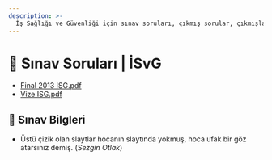 ```yaml
---
description: >-
  İş Sağlığı ve Güvenliği için sınav soruları, çıkmış sorular, çıkmışlar veya önceki senelerde çıkan sorular
---
```


# 📃 Sınav Soruları \| İSvG

<!--YPackage.YGitbookIntegration-tarafından-otomatik-oluşturulmuştur-->

- [Final 2013 ISG.pdf](Final%202013%20ISG.pdf)
- [Vize ISG.pdf](Vize%20ISG.pdf)

<!--YPackage.YGitbookIntegration-tarafından-otomatik-oluşturulmuştur-->

## 🔸 Sınav Bilgleri

- Üstü çizik olan slaytlar hocanın slaytında yokmuş, hoca ufak bir göz atarsınız demiş. (*Sezgin Otlak*)
